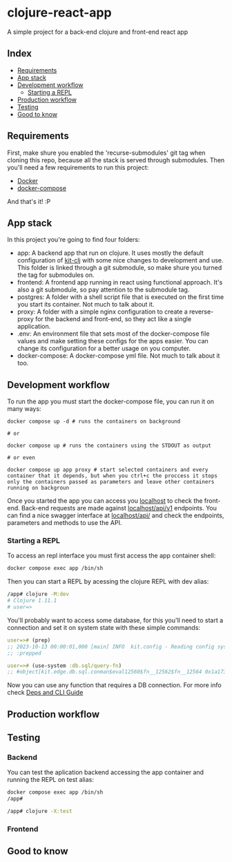# clojure-react-app

A simple project for a back-end clojure and front-end react app

## Index

- [Requirements](#requirements)
- [App stack](#app-stack)
- [Development workflow](#development-workflow)
  - [Starting a REPL](#starting-a-repl)
- [Production workflow](#production-workflow)
- [Testing](#testing)
- [Good to know](#good-to-know)

## Requirements

First, make shure you enabled the 'recurse-submodules' git tag when cloning this repo, because all the stack is served through submodules.
Then you'll need a few requirements to run this project:

- [Docker](https://docs.docker.com/engine/install/)
- [docker-compose](https://docs.docker.com/compose/install/)

And that's it! :P

## App stack

In this project you're going to find four folders:

- app: A backend app that run on clojure. It uses mostly the default configuration of [kit-clj](https://kit-clj.github.io/) with some nice changes to development and use. This folder is linked through a git submodule, so make shure you turned the tag for submodules on.
- frontend: A frontend app running in react using functional approach. It's also a git submodule, so pay attention to the submodule tag.
- postgres: A folder with a shell script file that is executed on the first time you start its container. Not much to talk about it.
- proxy: A folder with a simple nginx configuration to create a reverse-proxy for the backend and front-end, so they act like a single application.
- .env: An environment file that sets most of the docker-compose file values and make setting these configs for the apps easier. You can change its configuration for a better usage on you computer.
- docker-compose: A docker-compose yml file. Not much to talk about it too.

## Development workflow

To run the app you must start the docker-compose file, you can run it on many ways:

```shell
docker compose up -d # runs the containers on background

# or

docker compose up # runs the containers using the STDOUT as output

# or even

docker compose up app proxy # start selected containers and every container that it depends, but when you ctrl+c the proccess it stops only the containers passed as parameters and leave other containers running on backgroun
```

Once you started the app you can access you [localhost](http://localhost) to check the front-end.
Back-end requests are made against [localhost/api/v1](http://localhost/api/v1) endpoints.
You can find a nice swagger interface at [localhost/api/](http://localhost/api/) and check the endpoints, parameters and methods to use the API.

### Starting a REPL

To access an repl interface you must first access the app container shell:

```bash
docker compose exec app /bin/sh
```

Then you can start a REPL by acessing the clojure REPL with dev alias:

```sh
/app# clojure -M:dev
# Clojure 1.11.1
# user=>
```

You'll probably want to access some database, for this you'll need to start a connection and set it on system state with these simple commands:

```clojure
user=># (prep)
;; 2023-10-13 00:00:01,000 [main] INFO  kit.config - Reading config system.edn
;; :prepped

user=># (use-system :db.sql/query-fn)
;; #object[kit.edge.db.sql.conman$eval12560$fn__12562$fn__12564 0x1a173e0f "kit.edge.db.sql.conman$eval12560$fn__12562$fn__12564@1a173e0f"]
```

Now you can use any function that requires a DB connection.
For more info check [Deps and CLI Guide](https://clojure.org/guides/deps_and_cli)

## Production workflow

<!-- TODO: Explain how to deploy app -->

## Testing

### Backend

You can test the aplication backend accessing the app container and running the REPL on test alias:

```bash
docker compose exec app /bin/sh
/app#

/app# clojure -X:test
```

### Frontend

<!-- TODO: Explain the front-end testing workflow -->

## Good to know

<!-- TODO: What is good to know? -->
